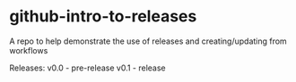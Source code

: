 # github-intro-to-releases
A repo to help demonstrate the use of releases and creating/updating from workflows

Releases:
v0.0 - pre-release
v0.1 - release
